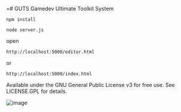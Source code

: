 =# GUTS
Gamedev Ultimate Toolkit System

    npm install

    node server.js

open 

    http://localhost:5000/editor.html
or 

    http://localhost:5000/index.html

Available under the GNU General Public License v3 for free use. See LICENSE.GPL for details.

![image](https://github.com/user-attachments/assets/77f5a78d-bbfe-4d62-b26e-9479ca03dd84)
